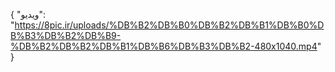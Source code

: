 {
  "ویدیو": "https://8pic.ir/uploads/%DB%B2%DB%B0%DB%B2%DB%B1%DB%B0%DB%B3%DB%B2%DB%B9-%DB%B2%DB%B2%DB%B1%DB%B6%DB%B3%DB%B2-480x1040.mp4"
}
